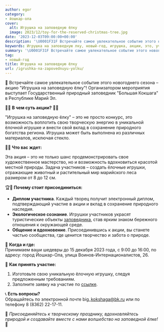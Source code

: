 ```yaml
---
author: egor
category:
- йошкар-ола
cover:
  alt: Игрушка на заповедную ёлку
  image: 2023/12/toy-for-the-reserved-christmas-tree.jpg
date: '2023-12-03T09:00:00+00:00'
description: '\U0001F31F Встречайте самое увлекательное событие этого новогоднего сезона – акцию \"Игрушка на заповедную ёлку\"! Организатором мероприятия выступает...'
keywords: Игрушка на заповедную лку, новый-год, игрушка, акции, это, участие, заповедную, лку, возможность, вклад, сохранение, природного, участников, игрушки, диплом, встречайте, самое
summary: '\U0001F31F Встречайте самое увлекательное событие этого новогоднего сезона – акцию \"Игрушка на заповедную ёлку\"! Организатором мероприятия выступает...'
tag:
- новый-год
title: Игрушка на заповедную ёлку
url: /igrushka-na-zapovednuyu-yolku/
---
```


🌟 Встречайте самое увлекательное событие этого новогоднего сезона – акцию "Игрушка на заповедную ёлку"! Организатором мероприятия выступает Государственный природный заповедник "Большая Кокшага" в Республике Марий Эл.

🌿🌲 **В чем суть акции?** 🌲🌿

"Игрушка на заповедную ёлку" – это не просто конкурс, это возможность воплотить свою творческую энергию в уникальной ёлочной игрушке и внести свой вклад в сохранение природного богатства региона. Игрушка может быть выполнена из различных материалов, исключая стекло.

🎨🌟 **Что вас ждет:**

Эта акция – это не только шанс продемонстрировать свое художественное мастерство, но и возможность вдохновиться красотой местной природы. Задача участников – создать ёлочные игрушки, отражающие животный и растительный мир марийского леса размером от 8 до 12 см.

🏆🌳 **Почему стоит присоединиться:**

- **Диплом участника**. Каждый творец получит электронный диплом, подтверждающий участие в акции и вклад в сохранение природного наследия.
- **Экологическое сознание**. Игрушки участников украсят туристические объекты [заповедника](/bolshaya_kokshaga/), став ярким знаком бережного отношения к окружающей среде.
- **Общение и вдохновение**. Присоединившись к акции, вы станете частью сообщества, где ценится творчество и забота о природе.

📅 **Когда и где:**  
Принимаем ваши шедевры до 15 декабря 2023 года, с 9:00 до 16:00, по адресу: город Йошкар-Ола, улица Воинов-Интернационалистов, 26.

🔗 **Как принять участие:**

1. Изготовьте свою уникальную ёлочную игрушку, следуя предложенным требованиям.
1. Заполните заявку на участие по [ссылке](https://docs.google.com/forms/d/1xZ0LZchviW1HgnZiRBt2SJOUmV_YhN7BBDeWq0ZFpgQ/edit?pli=1).

📞 **Есть вопросы?**  
Обращайтесь по электронной почте big\_kokshaga@bk.ru или по телефону 8 (8362) 22-17-11.

🌟 _Присоединяйтесь к творческому празднику, вдохновляйтесь природой и создавайте вместе с нами волшебство на заповедной ёлке!_ 🌟